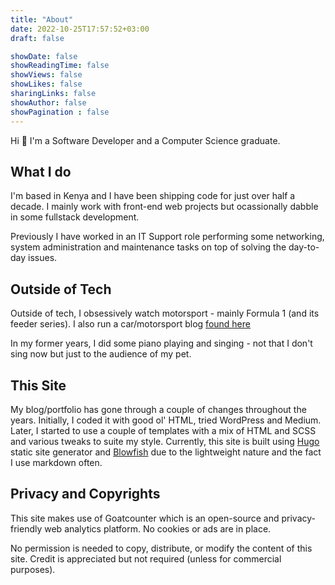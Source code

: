 ```yaml
---
title: "About"
date: 2022-10-25T17:57:52+03:00
draft: false

showDate: false
showReadingTime: false
showViews: false
showLikes: false
sharingLinks: false
showAuthor: false
showPagination : false
---
```


Hi 👋 I'm a Software Developer and a Computer Science graduate.

## What I do

I'm based in Kenya and I have been shipping code for just over half a decade. I mainly work with front-end web projects but ocassionally dabble in some fullstack development.

Previously I have worked in an IT Support role performing some networking, system administration and maintenance tasks on top of solving the day-to-day issues.

## Outside of Tech

Outside of tech, I obsessively watch motorsport - mainly Formula 1 (and its feeder series). I also run a car/motorsport blog [found here][drivetalks]

In my former years, I did some piano playing and singing - not that I don't sing now but just to the audience of my pet.

## This Site 

My blog/portfolio has gone through a couple of changes throughout the years. Initially, I coded it with good ol' HTML, tried WordPress and Medium. Later, I started to use a couple of templates with a mix of HTML and SCSS and various tweaks to suite my style. Currently, this site is built using [Hugo][hugo] static site generator and [Blowfish][blowfish] due to the lightweight nature and the fact I use markdown often.

## Privacy and Copyrights

This site makes use of Goatcounter which is an open-source and privacy-friendly web analytics platform. No cookies or ads are in place. 

No permission is needed to copy, distribute, or modify the content of this site. Credit is appreciated but not required (unless for commercial purposes).

<!-- organise alphabetically -->
[blowfish]: https://blowfish.page/ "A powerful, lightweight theme for Hugo built with Tailwind CSS."
[dart]: https://dart.dev "A client-optimized language for fast apps on any platform"
[drivetalks]: https://auto.insidemordecai.com "A car/motorsport blog "
[flutter]: https://flutter.dev "An open-source cross-platform UI software development kit created by Google."
[hugo]: https://gohugo.io/ "The world’s fastest framework for building websites"
[themarkup]: https://themarkup.org/blacklight?url=insidemordecai.com " A Real-Time Website Privacy Inspector"
